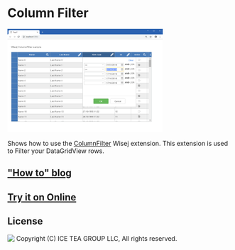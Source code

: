 Column Filter
====

<img src="../Support/Images/ColumnFilter.png" width="350" height="233">

Shows how to use the [ColumnFilter](https://github.com/iceteagroup/wisej-extensions/tree/master/Wisej.Web.Ext.ColumnFilter) Wisej extension. This extension is used to Filter your DataGridView rows. 

## ["How to" blog](https://wisej.com/blog/columnfilter/)

## [Try it on Online](http://demo.wisej.com/ColumnFilter)

License
-------
<img src="http://iceteagroup.com/wp-content/uploads/2017/01/Square-64x64-trasp.png" height="20" align="top"> Copyright (C) ICE TEA GROUP LLC, All rights reserved.
